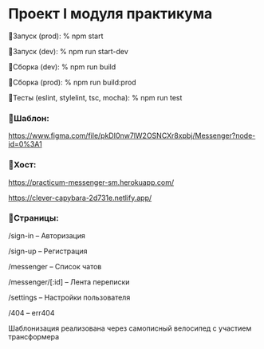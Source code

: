 # Проект I модуля практикума

📎Запуск (prod): % npm start

📎Запуск (dev): % npm run start-dev

📎Сборка (dev): % npm run build

📎Сборка (prod): % npm run build:prod

📎Тесты (eslint, stylelint, tsc, mocha): % npm run test


### 📝Шаблон:
https://www.figma.com/file/pkDI0nw7lW2OSNCXr8xpbj/Messenger?node-id=0%3A1

### 💾Хост:
https://practicum-messenger-sm.herokuapp.com/

https://clever-capybara-2d731e.netlify.app/



### 📑Страницы:

/sign-in – Авторизация

/sign-up – Регистрация

/messenger – Список чатов

/messenger/[:id] – Лента переписки

/settings – Настройки пользователя

/404 – err404

Шаблонизация реализована через самописный велосипед c участием трансформера
